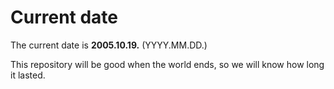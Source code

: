 # Current date

The current date is **2005.10.19.** (YYYY.MM.DD.)

This repository will be good when the world ends, so we will know how long it lasted.